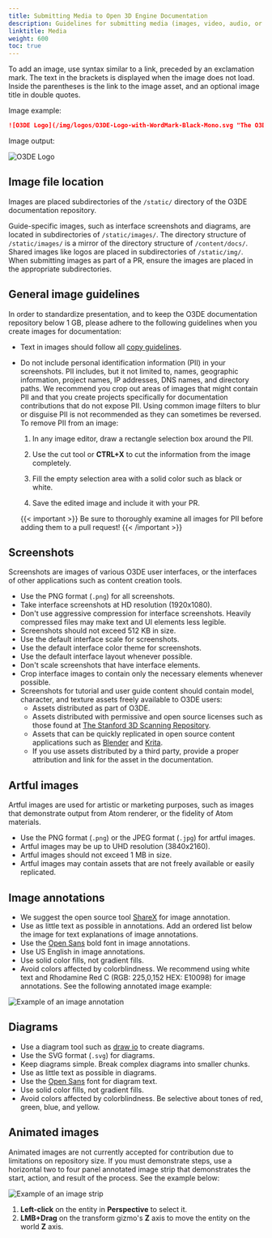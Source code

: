 ```yaml
---
title: Submitting Media to Open 3D Engine Documentation
description: Guidelines for submitting media (images, video, audio, or assets) to Open 3D Engine (O3DE) documentation.
linktitle: Media
weight: 600
toc: true
---
```


To add an image, use syntax similar to a link, preceded by an exclamation mark. The text in the brackets is displayed when the image does not load. Inside the parentheses is the link to the image asset, and an optional image title in double quotes.

Image example:

```markdown
![O3DE Logo](/img/logos/O3DE-Logo-with-WordMark-Black-Mono.svg "The O3DE logo")
```

Image output:

![O3DE Logo](/img/logos/O3DE-Logo-with-WordMark-Black-Mono.svg "The O3DE logo")

## Image file location

Images are placed subdirectories of the `/static/` directory of the O3DE documentation repository.

Guide-specific images, such as interface screenshots and diagrams, are located in subdirectories of `/static/images/`. The directory structure of `/static/images/` is a mirror of the directory structure of `/content/docs/`. Shared images like logos are placed in subdirectories of `/static/img/`. When submitting images as part of a PR, ensure the images are placed in the appropriate subdirectories.

## General image guidelines

In order to standardize presentation, and to keep the O3DE documentation repository below 1 GB, please adhere to the following guidelines when you create images for documentation:
  
* Text in images should follow all [copy guidelines](./copy).
* Do not include personal identification information (PII) in your screenshots. PII includes, but it not limited to, names, geographic information, project names, IP addresses, DNS names, and directory paths. We recommend you crop out areas of images that might contain PII and that you create projects specifically for documentation contributions that do not expose PII. Using common image filters to blur or disguise PII is not recommended as they can sometimes be reversed. To remove PII from an image:

  1. In any image editor, draw a rectangle selection box around the PII.

  1. Use the cut tool or **CTRL+X** to cut the information from the image completely.

  1. Fill the empty selection area with a solid color such as black or white.

  1. Save the edited image and include it with your PR.

    {{< important >}}
    Be sure to thoroughly examine all images for PII before adding them to a pull request!
    {{< /important >}}

## Screenshots

Screenshots are images of various O3DE user interfaces, or the interfaces of other applications such  as content creation tools.

* Use the PNG format (`.png`) for all screenshots.
* Take interface screenshots at HD resolution (1920x1080).
* Don't use aggressive compression for interface screenshots. Heavily compressed files may make text and UI elements less legible.
* Screenshots should not exceed 512 KB in size.
* Use the default interface scale for screenshots.
* Use the default interface color theme for screenshots.
* Use the default interface layout whenever possible.
* Don't scale screenshots that have interface elements.
* Crop interface images to contain only the necessary elements whenever possible.
* Screenshots for tutorial and user guide content should contain model, character, and texture assets freely available to O3DE users:
  * Assets distributed as part of O3DE.
  * Assets distributed with permissive and open source licenses such as those found at [The Stanford 3D Scanning Repository](https://graphics.stanford.edu/data/3Dscanrep/).
  * Assets that can be quickly replicated in open source content applications such as [Blender](https://blender.org) and [Krita](https://krita.org/).
  * If you use assets distributed by a third party, provide a proper attribution and link for the asset in the documentation.

## Artful images

Artful images are used for artistic or marketing purposes, such as images that demonstrate output from Atom renderer, or the fidelity of Atom materials.

* Use the PNG format (`.png`) or the JPEG format (`.jpg`) for artful images.
* Artful images may be up to UHD resolution (3840x2160).
* Artful images should not exceed 1 MB in size.
* Artful images may contain assets that are not freely available or easily replicated.

## Image annotations

* We suggest the open source tool [ShareX](https://getsharex.com/) for image annotation.
* Use as little text as possible in annotations. Add an ordered list below the image for text explanations of image annotations.
* Use the [Open Sans](https://fonts.google.com/specimen/Open+Sans) bold font in image annotations.
* Use US English in image annotations.
* Use solid color fills, not gradient fills.
* Avoid colors affected by colorblindness. We recommend using white text and Rhodamine Red C (RGB: 225,0,152 HEX: E10098) for image annotations. See the following annotated image example:

![Example of an image annotation](/images/welcome-guide/ui-editor-labeled.png)

## Diagrams

* Use a diagram tool such as [draw io](https://app.diagrams.net) to create diagrams.
* Use the SVG format (`.svg`) for diagrams.
* Keep diagrams simple. Break complex diagrams into smaller chunks.
* Use as little text as possible in diagrams.
* Use the [Open Sans](https://fonts.google.com/specimen/Open+Sans) font for diagram text.
* Use solid color fills, not gradient fills.
* Avoid colors affected by colorblindness. Be selective about tones of red, green, blue, and yellow.

## Animated images

Animated images are not currently accepted for contribution due to limitations on repository size. If you must demonstrate steps, use a horizontal two to four panel annotated image strip that demonstrates the start, action, and result of the process. See the example below:

![Example of an image strip](/images/contributing/to-docs/image-strip-example.png)

1. **Left-click** on the entity in **Perspective** to select it.
1. **LMB+Drag** on the transform gizmo's **Z** axis to move the entity on the world **Z** axis.
